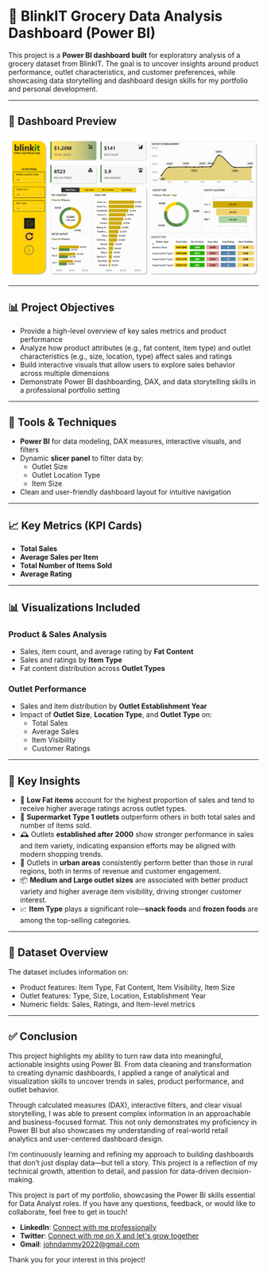 # 🛒 BlinkIT Grocery Data Analysis Dashboard (Power BI)

This project is a **Power BI dashboard built** for exploratory analysis of a grocery dataset from BlinkIT. The goal is to uncover insights around product performance, outlet characteristics, and customer preferences, while showcasing data storytelling and dashboard design skills for my portfolio and personal development.

---

## 📸 Dashboard Preview
![BlinkIT Grocery Dashboard](dashboard-preview.png.png)

---

## 📊 Project Objectives

- Provide a high-level overview of key sales metrics and product performance
- Analyze how product attributes (e.g., fat content, item type) and outlet characteristics (e.g., size, location, type) affect sales and ratings
- Build interactive visuals that allow users to explore sales behavior across multiple dimensions
- Demonstrate Power BI dashboarding, DAX, and data storytelling skills in a professional portfolio setting

---

## 🧰 Tools & Techniques

- **Power BI** for data modeling, DAX measures, interactive visuals, and filters
- Dynamic **slicer panel** to filter data by:
  - Outlet Size
  - Outlet Location Type
  - Item Size
- Clean and user-friendly dashboard layout for intuitive navigation

---

## 📈 Key Metrics (KPI Cards)

- **Total Sales**
- **Average Sales per Item**
- **Total Number of Items Sold**
- **Average Rating**

---

## 📊 Visualizations Included

### Product & Sales Analysis
- Sales, item count, and average rating by **Fat Content**
- Sales and ratings by **Item Type**
- Fat content distribution across **Outlet Types**

### Outlet Performance
- Sales and item distribution by **Outlet Establishment Year**
- Impact of **Outlet Size**, **Location Type**, and **Outlet Type** on:
  - Total Sales
  - Average Sales
  - Item Visibility
  - Customer Ratings

---

## 🧠 Key Insights

- 🧁 **Low Fat items** account for the highest proportion of sales and tend to receive higher average ratings across outlet types.
- 🏬 **Supermarket Type 1 outlets** outperform others in both total sales and number of items sold.
- 🕰️ Outlets **established after 2000** show stronger performance in sales and item variety, indicating expansion efforts may be aligned with modern shopping trends.
- 🌆 Outlets in **urban areas** consistently perform better than those in rural regions, both in terms of revenue and customer engagement.
- 📦 **Medium and Large outlet sizes** are associated with better product variety and higher average item visibility, driving stronger customer interest.
- 📈 **Item Type** plays a significant role—**snack foods** and **frozen foods** are among the top-selling categories.

---

## 📁 Dataset Overview

The dataset includes information on:
- Product features: Item Type, Fat Content, Item Visibility, Item Size
- Outlet features: Type, Size, Location, Establishment Year
- Numeric fields: Sales, Ratings, and Item-level metrics

---

## ✅ Conclusion

This project highlights my ability to turn raw data into meaningful, actionable insights using Power BI. From data cleaning and transformation to creating dynamic dashboards, I applied a range of analytical and visualization skills to uncover trends in sales, product performance, and outlet behavior.

Through calculated measures (DAX), interactive filters, and clear visual storytelling, I was able to present complex information in an approachable and business-focused format. This not only demonstrates my proficiency in Power BI but also showcases my understanding of real-world retail analytics and user-centered dashboard design.

I’m continuously learning and refining my approach to building dashboards that don’t just display data—but tell a story. This project is a reflection of my technical growth, attention to detail, and passion for data-driven decision-making.


This project is part of my portfolio, showcasing the Power Bi skills essential for Data Analyst roles. If you have any questions, feedback, or would like to collaborate, feel free to get in touch!
- **LinkedIn**: [Connect with me professionally](https://www.linkedin.com/in/dhammycole/)
- **Twitter**: [Connect with me on X and let's grow together](https://x.com/Dhammy_Cole)
- **Gmail**: johndammy2022@gmail.com

Thank you for your interest in this project!


